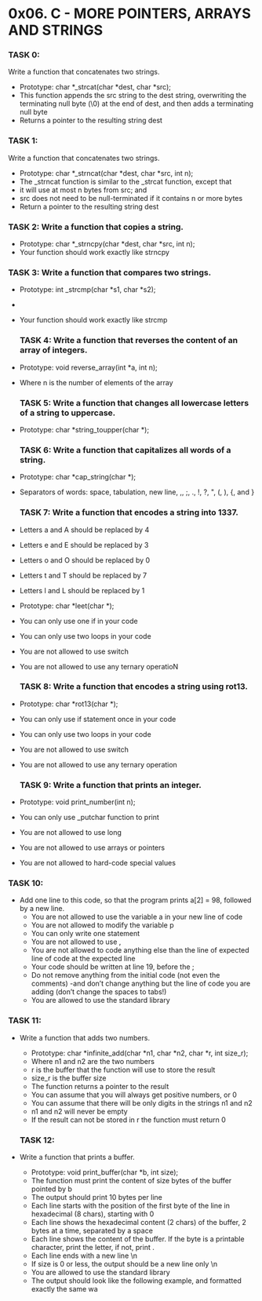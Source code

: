 # 0x06. C - MORE POINTERS, ARRAYS AND STRINGS

###     TASK 0: 
Write a function that concatenates two strings.

- Prototype: char *_strcat(char *dest, char *src);
- This function appends the src string to the dest string, overwriting the terminating null byte (\0) at the end of dest, and then adds a terminating null byte
- Returns a pointer to the resulting string dest

 ###     TASK 1: 
 Write a function that concatenates two strings.
	 
- Prototype: char *_strncat(char *dest, char *src, int n);
- The _strncat function is similar to the _strcat function, except that
- it will use at most n bytes from src; and
- src does not need to be null-terminated if it contains n or more bytes
- Return a pointer to the resulting string dest

 ###     TASK 2: Write a function that copies a string.
	
- Prototype: char *_strncpy(char *dest, char *src, int n);
- Your function should work exactly like strncpy

 ###     TASK 3: Write a function that compares two strings.
	
- Prototype: int _strcmp(char *s1, char *s2);
- 
- Your function should work exactly like strcmp

   ### TASK 4: Write a function that reverses the content of an array of integers.
	
- Prototype: void reverse_array(int *a, int n);
- Where n is the number of elements of the array

	### TASK 5: Write a function that changes all lowercase letters of a string to uppercase.
	
- Prototype: char *string_toupper(char *);

	### TASK 6: Write a function that capitalizes all words of a string.
- Prototype: char *cap_string(char *);
- Separators of words: space, tabulation, new line, ,, ;, ., !, ?, ", (, ), {, and }

    ### TASK 7: Write a function that encodes a string into 1337.
	
- Letters a and A should be replaced by 4
- Letters e and E should be replaced by 3
- Letters o and O should be replaced by 0
- Letters t and T should be replaced by 7
- Letters l and L should be replaced by 1
- Prototype: char *leet(char *);
- You can only use one if in your code
- You can only use two loops in your code
- You are not allowed to use switch
- You are not allowed to use any ternary operatioN

    ### TASK 8: Write a function that encodes a string using rot13.
- Prototype: char *rot13(char *);
- You can only use if statement once in your code
- You can only use two loops in your code
- You are not allowed to use switch
- You are not allowed to use any ternary operation

  ### TASK 9: Write a function that prints an integer.
- Prototype: void print_number(int n);
- You can only use _putchar function to print
- You are not allowed to use long
- You are not allowed to use arrays or pointers
- You are not allowed to hard-code special values

###     TASK 10: 
- Add one line to this code, so that the program prints a[2] = 98, followed by a new line.
     - You are not allowed to use the variable a in your new line of code
     - You are not allowed to modify the variable p
     - You can only write one statement
     - You are not allowed to use ,
     - You are not allowed to code anything else than the line of expected line of code at the expected line
     - Your code should be written at line 19, before the ;
     - Do not remove anything from the initial code (not even the comments)
     -and don’t change anything but the line of code you are adding (don’t change the spaces to tabs!)
     - You are allowed to use the standard library

###     TASK 11: 
- Write a function that adds two numbers.
     - Prototype: char *infinite_add(char *n1, char *n2, char *r, int size_r);
     - Where n1 and n2 are the two numbers
     - r is the buffer that the function will use to store the result
     - size_r is the buffer size
     - The function returns a pointer to the result
     - You can assume that you will always get positive numbers, or 0
     - You can assume that there will be only digits in the strings n1 and n2
     - n1 and n2 will never be empty
     - If the result can not be stored in r the function must return 0

    ### TASK 12: 
    
- Write a function that prints a buffer.
     - Prototype: void print_buffer(char *b, int size);
     - The function must print the content of size bytes of the buffer pointed by b
     - The output should print 10 bytes per line
     - Each line starts with the position of the first byte of the line in hexadecimal (8 chars), starting with 0
     - Each line shows the hexadecimal content (2 chars) of the buffer, 2 bytes at a time, separated by a space
     - Each line shows the content of the buffer. If the byte is a printable character, print the letter, if not, print .
     - Each line ends with a new line \n
     - If size is 0 or less, the output should be a new line only \n
     - You are allowed to use the standard library
     - The output should look like the following example, and formatted exactly the same wa
